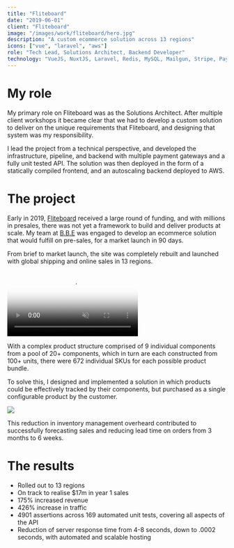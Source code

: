 ```yaml
---
title: "Fliteboard"
date: "2019-06-01"
client: "Fliteboard"
image: "/images/work/fliteboard/hero.jpg"
description: "A custom ecommerce solution across 13 regions"
icons: ["vue", "laravel", "aws"]
role: "Tech Lead, Solutions Architect, Backend Developer"
technology: "VueJS, NuxtJS, Laravel, Redis, MySQL, Mailgun, Stripe, PayPal, POLi, Terraform, Amazon Web Services"
---
```


# My role

My primary role on Fliteboard was as the Solutions Architect.
After multiple client workshops it became clear that we had to develop a custom
solution to deliver on the unique requirements that Fliteboard, and designing
that system was my responsibility.

I lead the project from a technical perspective, and developed the
infrastructure, pipeline, and backend with multiple payment gateways and a
fully unit tested API. The solution was then deployed in the form of a
statically compiled frontend, and an autoscaling backend deployed to AWS.

# The project

Early in 2019, [Fliteboard](https://fliteboard.com) received a large round of
funding, and with millions in presales, there was not yet a framework to build
and deliver products at scale. My team at [B.B.E](https://bbe.io) was engaged to
develop an ecommerce solution that would fulfill on pre-sales, for a market
launch in 90 days.

From brief to market launch, the site was completely rebuilt and launched with
global shipping and online sales in 13 regions.

<div class="markdown-video">
<video poster="https://fliteboard.com/video/fliteboard-hero-poster.png" autoplay="autoplay" playsinline="" muted="muted" loop="loop">
<source src="https://fliteboard.com/video/fliteboard-hero.webm" type="video/webm; codecs=vp9,vorbis">
<source src="https://fliteboard.com/video/fliteboard-hero.mp4" type="video/mp4">
</video>
</div>

With a complex product structure comprised of 9 individual components from a
pool of 20+ components, which in turn are each constructed from 100+ units,
there were 672 individual SKUs for each possible product bundle.

To solve this, I designed and implemented a solution in which products could be
effectively tracked by their components, but purchased as a single configurable
product by the customer.

<p class="markdown-image-md">
<img src="/images/work/fliteboard/poster-1.png">
</p>

This reduction in inventory management overheard contributed to successfully
forecasting sales and reducing lead time on orders from 3 months to 6 weeks.

# The results

- Rolled out to 13 regions
- On track to realise $17m in year 1 sales
- 175% increased revenue
- 426% increase in traffic
- 4901 assertions across 169 automated unit tests, covering all aspects of the API
- Reduction of server response time from 4-8 seconds, down to .0002 seconds, with automated and scalable hosting

